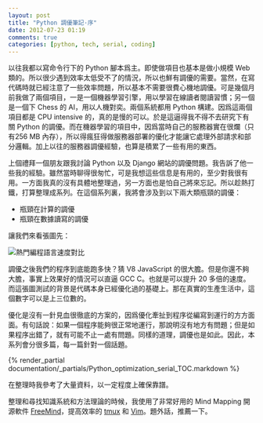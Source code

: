 ```yaml
---
layout: post
title: "Python 調優筆記·序"
date: 2012-07-23 01:19
comments: true
categories: [python, tech, serial, coding]
---
```


以往我都以寫命令行下的 Python 腳本爲主。即使做項目也基本是做小規模 Web 類的。所以很少遇到效率太低受不了的情況，所以也鮮有調優的需要。當然，在寫代碼時就已經注意了一些效率問題，所以基本不需要很費心機地調優。可是幾個月前我做了兩個項目，一是一個機器學習引擎，用以學習在線讀者閱讀習慣；另一個是一個下 Chess 的 AI，用以人機對奕。<!-- more -->兩個系統都用 Python 構建。因爲這兩個項目都是 CPU intensive 的，真的是慢的可以。於是這逼得我不得不去研究下有關 Python
的調優。而在機器學習的項目中，因爲當時自己的服務器實在很爛（只有256 MB 內存），所以得瘋狂得做服務器部署的優化才能讓它處理外部請求和部分邏輯。加上以往的服務器調優經驗，也算是積累了一些有用的東西。

上個禮拜一個朋友跟我討論 Python 以及 Django 網站的調優問題。我告訴了他一些我的經驗。雖然當時聊得很匆忙，可是我想這些信息是有用的，至少對我很有用。一方面我真的沒有具體地整理過，另一方面也是怕自己將來忘記。所以趁熱打鐵，打算整理成系列。在這個系列裏，我將會涉及到以下兩大類瓶頸的調優：

- 瓶頸在計算的調優
- 瓶頸在數據讀寫的調優

讓我們來看張圖先：

![熱門編程語言速度對比](https://public.blu.livefilestore.com/y1pauSVpp8onRf0BIEWig2UQ0yvy0OYj-1bpinVGs6SqA4s4q2qZV1daZXxKrQXoG4ktnb0ddekeu2iTohP_PtyuQ/chart.png?psid=1 "熱門編程語言速度對比")

調優之後我們的程序到底能跑多快？猜 V8 JavaScript 的很大膽。但是你還不夠大膽，事實上效果好的情況可以直逼 GCC C。也就是可以提升 20 多倍的速度。而這張圖測試的背景是代碼本身已經優化過的基礎上。那在真實的生產生活中，這個數字可以是上三位數的。

優化是沒有一針見血很徹底的方案的，因爲優化牽扯到程序從編寫到運行的方方面面。有句話說：如果一個程序能夠很正常地運行，那說明沒有地方有問題；但是如果程序出錯了，就有可能不止一處有問題。同樣的道理，調優也是如此。因此，本系列會分很多篇，每一篇針對一個話題。

{% render_partial documentation/_partials/Python_optimization_serial_TOC.markdown %}

在整理時我參考了大量資料，以一定程度上確保靠譜。

整理和尋找知識系統和方法理論的時候，我使用了非常好用的 Mind Mapping 開源軟件 [FreeMind](http://freemind.sourceforge.net/wiki/index.php/Main_Page)，提高效率的 [tmux](http://tmux.sourceforge.net/) 和 [Vim](http://tmux.sourceforge.net/)。題外話，推薦一下。
